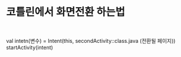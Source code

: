 <h1>코틀린에서 화면전환 하는법</h1>
<br>

val intetn(변수) = Intent(this, secondActivity::class.java (전환될 페이지))
<br>
startActivity(intent)

